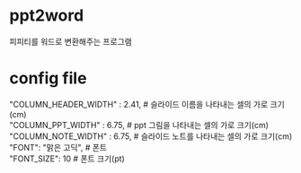 # ppt2word
피피티를 워드로 변환해주는 프로그램


# config file
"COLUMN_HEADER_WIDTH" : 2.41, # 슬라이드 이름을 나타내는 셀의 가로 크기(cm)<br>
"COLUMN_PPT_WIDTH" : 6.75, # ppt 그림을 나타내는 셀의 가로 크기(cm)<br>
"COLUMN_NOTE_WIDTH" : 6.75, # 슬라이드 노트를 나타내는 셀의 가로 크기(cm)<br>
"FONT": "맑은 고딕", # 폰트<br>
"FONT_SIZE": 10 # 폰트 크기(pt)<br>
